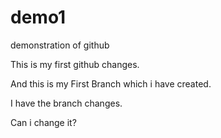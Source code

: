 # demo1
demonstration of github


This is my first github changes.


And this is my First Branch which i have created.


I have the branch changes.

Can i change it?
